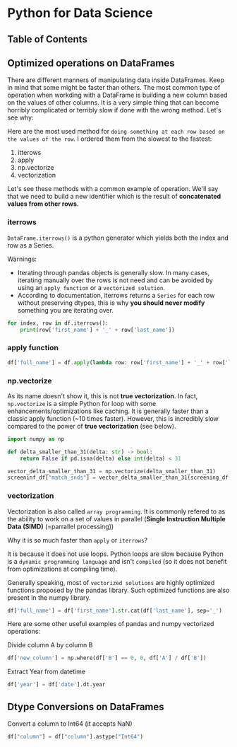# Python for Data Science

## Table of Contents

## Optimized operations on DataFrames

There are different manners of manipulating data inside DataFrames. Keep in mind that some might be faster than others. The most common type of operation when workding with a DataFrame is building a new column based on the values of other columns. It is a very simple thing that can become horribly complicated or terribly slow if done with the wrong method. Let's see why:

Here are the most used method for `doing something at each row based on the values of the row`. I ordered them from the slowest to the fastest:

1. itterows
2. apply
3. np.vectorize
4. vectorization

Let's see these methods with a common example of operation. We'll say that we need to build a new identifier which is the result of **concatenated values from other rows**.

### iterrows

`DataFrame.iterrows()` is a python generator which yields both the index and row as a Series.

Warnings:
- Iterating through pandas objects is generally slow. In many cases, iterating manually over the rows is not need and can be avoided by using an `apply function` or a `vectorized solution`.
- According to documentation, iterrows returns a `Series` for each row without preserving dtypes, this is why **you should never modify** something you are iterating over. 


```python
for index, row in df.iterrows():
    print(row['first_name'] + '_' + row['last_name'])
```

### apply function

```python
df['full_name'] = df.apply(lambda row: row['first_name'] + '_' + row['last_name'])
```

### np.vectorize

As its name doesn't show it, this is not **true vectorization**. In fact, `np.vectorize` is a simple Python for loop with some enhancements/optimizations like caching. It is generally faster than a classic apply function (~10 times faster). However, this is incredibly slow compared to the power of **true vectorization** (see below).

```python
import numpy as np

def delta_smaller_than_31(delta: str) -> bool:
	return False if pd.isna(delta) else int(delta) < 31

vector_delta_smaller_than_31 = np.vectorize(delta_smaller_than_31)
screeninf_df["match_snds"] = vector_delta_smaller_than_31(screening_df["delta"])
```

### vectorization

Vectorization is also called `array programming`. It is commonly refered to as the ability to work on a set of values in parallel (**Single Instruction Multiple Data (SIMD)** (=parrallel processing))

Why it is so much faster than `apply` or `iterrows`?

It is because it does not use loops. Python loops are slow because Python is a `dynamic programming language` and isn't `compiled` (so it does not benefit from optimizations at compiling time).

Generally speaking, most of `vectorized solutions` are highly optimized functions proposed by the pandas library. Such optimized functions are also present in the numpy library. 

```python
df['full_name'] = df['first_name'].str.cat(df['last_name'], sep='_')
```

Here are some other useful examples of pandas and numpy vectorized operations:

Divide column A by column B
```python
df['new_column'] = np.where(df['B'] == 0, 0, df['A'] / df['B'])
```

Extract Year from datetime
```python
df['year'] = df['date'].dt.year
```

## Dtype Conversions on DataFrames

Convert a column to Int64 (it accepts NaN)
```python
df["column"] = df["column"].astype("Int64")
```
```python

```
